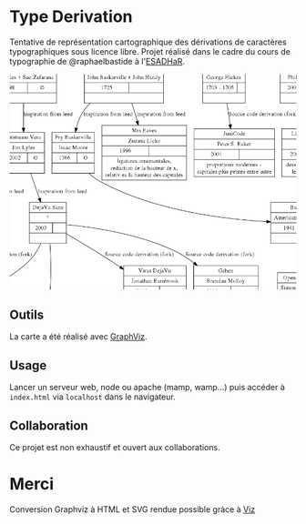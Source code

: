# Type Derivation

Tentative de représentation cartographique des dérivations de caractères typographiques sous licence libre. Projet réalisé dans le cadre du cours de typographie de @raphaelbastide à l'[ESADHaR](http://www.esadhar.fr).

![Screenshot](screenshot.png)

## Outils

La carte a été réalisé avec [GraphViz](http://graphviz.org/).

## Usage

Lancer un serveur web, node ou apache (mamp, wamp…) puis accéder à `index.html` via `localhost` dans le navigateur.

## Collaboration

Ce projet est non exhaustif et ouvert aux collaborations.

# Merci

Conversion Graphviz à HTML et SVG rendue possible gràce à [Viz](https://github.com/mdaines/viz.js)
